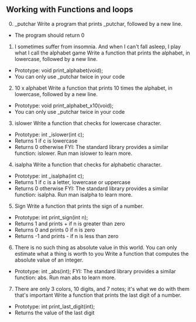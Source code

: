## Working with Functions and loops

0. _putchar
Write a program that prints _putchar, followed by a new line.

 - The program should return 0

1. I sometimes suffer from insomnia. And when I can't fall asleep, I play what I call the alphabet game
Write a function that prints the alphabet, in lowercase, followed by a new line.

 - Prototype: void print_alphabet(void);
 - You can only use _putchar twice in your code

2. 10 x alphabet
Write a function that prints 10 times the alphabet, in lowercase, followed by a new line.

 - Prototype: void print_alphabet_x10(void);
 - You can only use _putchar twice in your code

3. islower
Write a function that checks for lowercase character.

 - Prototype: int _islower(int c);
 - Returns 1 if c is lowercase
 - Returns 0 otherwise
 FYI: The standard library provides a similar function: islower. Run man islower to learn more.

4. isalpha
Write a function that checks for alphabetic character.

 - Prototype: int _isalpha(int c);
 - Returns 1 if c is a letter, lowercase or uppercase
 - Returns 0 otherwise
FYI: The standard library provides a similar function: isalpha. Run man isalpha to learn more.

5. Sign
Write a function that prints the sign of a number.

 - Prototype: int print_sign(int n);
 - Returns 1 and prints + if n is greater than zero
 - Returns 0 and prints 0 if n is zero
 - Returns -1 and prints - if n is less than zero

6. There is no such thing as absolute value in this world. You can only estimate what a thing is worth to you
Write a function that computes the absolute value of an integer.

 - Prototype: int _abs(int);
FYI: The standard library provides a similar function: abs. Run man abs to learn more.

7. There are only 3 colors, 10 digits, and 7 notes; it's what we do with them that's important
Write a function that prints the last digit of a number.

 - Prototype: int print_last_digit(int);
 - Returns the value of the last digit
